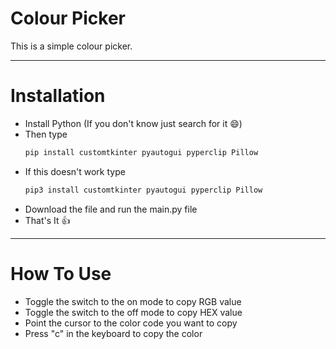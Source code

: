 # Colour Picker
This is a simple colour picker.
***
# Installation
- Install Python (If you don't know just search for it 😄)
- Then type
  ```bash
  pip install customtkinter pyautogui pyperclip Pillow
  ```
- If this doesn't work type
  ```bash
  pip3 install customtkinter pyautogui pyperclip Pillow
  ```
- Download the file and run the main.py file
- That's It 👍
***
# How To Use
- Toggle the switch to the on mode to copy RGB value
- Toggle the switch to the off mode to copy HEX value
- Point the cursor to the color code you want to copy
- Press "c" in the keyboard to copy the color
